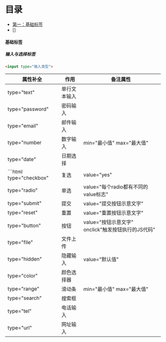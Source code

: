 # 目录
- [第一：基础标签](#基础标签)
- []

<a name="基础标签">

#### 基础标签
##### 输入与选择标签

```html
<input type="输入类型">
```

|属性补全|作用|备注属性|
|-------|-----|------|
|type="text"|单行文本输入||
|type="password"|密码输入||
|type="email"|邮件输入||
|type="number|数字输入| min="最小值" max="最大值"|
|type="date"|日期选择||
  |```html type="checkbox" |复选| value="yes" |
|type="radio"|单选| value="每个radio都有不同的value标志" |
|type="submit"|提交| value="提交按钮示意文字" |
|type="reset"|重置| value="重置按钮示意文字" |
|type="button" |按钮| value="按钮示意文字" onclick"触发按钮执行的JS代码" |
|type="file" |文件上传||
|type="hidden" |隐藏输入| value="默认值" |
|type="color" |颜色选择器||
|type="range" |滑动条| min="最小值" max="最大值" |
|type="search" |搜索框||
|type="tel" |电话输入||
|type="url" |网址输入||
